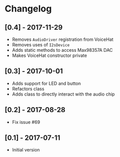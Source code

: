 # Changelog
## [0.4] - 2017-11-29
- Removes `AudioDriver` registration from VoiceHat
- Removes uses of `I2sDevice`
- Adds static methods to access Max98357A DAC
- Makes VoiceHat constructor private

## [0.3] - 2017-10-01
- Adds support for LED and button
- Refactors class
- Adds class to directly interact with the audio chip

## [0.2] - 2017-08-28
- Fix issue #69

## [0.1] - 2017-07-11
- Initial version
